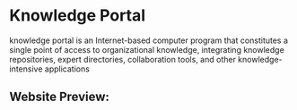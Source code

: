 # Knowledge Portal
knowledge portal is an Internet-based computer program that constitutes a single point of access to organizational knowledge, integrating knowledge repositories, expert directories, collaboration tools, and other knowledge-intensive applications

## Website Preview:



